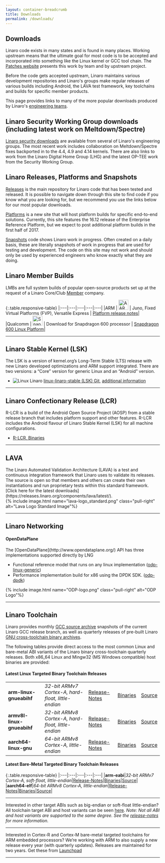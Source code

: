 ```yaml
---
layout: container-breadcrumb
title: Downloads
permalink: /downloads/
---
```

## Downloads

Linaro code exists in many states and is found in many places. Working upstream means that the ultimate goal for most code is to be accepted and incorporated into something like the Linux kernel or GCC tool chain. The [Patches website](http://patches.linaro.org/) presents this work by team and by upstream project.

Before the code gets accepted upstream, Linaro maintains various development repositories and Linaro's groups make regular releases of various builds including Android, the LAVA test framework, key toolchains and builds for specific member products.

This page provides links to many of the more popular downloads produced by Linaro's [engineering teams](https://www.linaro.org/work/).

## Linaro Security Working Group downloads (including latest work on Meltdown/Spectre)

[Linaro security downloads](https://www.linaro.org/downloads/security/) are available from several of Linaro's engineering groups. The most recent work includes collaboration on Meltdown/Spectre fixes backported in to the 4.4, 4.9 and 4.14 kernels. There are also links to work from the Linaro Digital Home Group (LHG) and the latest OP-TEE work from the Security Working Group.

## Linaro Releases, Platforms and Snapshots

[Releases](http://releases.linaro.org/) is the main repository for Linaro code that has been tested and released. It is possible to navigate down through this site to find code if you know what you are looking for, but we recommend you use the links below for our most popular downloads.

[Platforms](https://platforms.linaro.org/documentation/Reference-Platform/Platforms/Enterprise/README.md/) is a new site that will host platform builds for specific end-to-end solutions. Currently, this site features the 16.12 release of the Enterprise Reference Platform, but we expect to post additional platform builds in the first half of 2017.

[Snapshots](http://snapshots.linaro.org/) code shows Linaro work in progress. Often created on a daily basis, these are literally snapshots of work in progress that are used for testing and development. The code on this site may not work and should only be used by experienced engineers who know exactly what they are doing.

## Linaro Member Builds

LMBs are full system builds of popular open-source products set up at the request of a Linaro Core/Club [Member](/members/) company.

{:.table.responsive-table}
|:---|:---|:---|:---|:---|
|ARM | <img src="{% asset_path 'aarch-64-logo-thumb.jpg' %}" width="32px" height="auto" alt="AARCH 64 Logo" /> | Juno, Fixed Virtual Platforms (FVP), Versatile Express | [Platform release notes](http://community.arm.com/groups/arm-development-platforms)|
|Qualcomm | <img src="{% asset_path 'qualcomm-snapdragon-thumb.jpg' %}" width="32px" height="auto" alt="Snapdragon Logo" /> | Download for Snapdragon 600 processor | [Snapdragon 600 Linux Platform](https://releases.linaro.org/debian/boards/snapdragon/latest/)|

***

## Linaro Stable Kernel (LSK)

The LSK is a version of kernel.org’s Long-Term Stable (LTS) release with new Linaro developed optimizations and ARM support integrated. There are two versions: a “Core” version for generic Linux and an “Android” version.


<ul>
<li>
<img src="{% asset_path 'icon-linux-logo-24x24.png' %}" alt="Linux Linaro">
<a href="https://git.linaro.org/kernel/linux-linaro-stable.git/">linux-linaro-stable (LSK) Git</a>,
<a href="https://wiki.linaro.org/LSK">additional information</a>
</li>
</ul>


***

## Linaro Confectionary Release (LCR)

R-LCR is a build of the Android Open Source Project (AOSP) from a stable release branch that includes platform support and other features. R-LCR includes the Android flavour of Linaro Stable Kernel (LSK) for all machine configurations.

- [R-LCR, Binaries](https://releases.linaro.org/android/reference-lcr/)

***

## LAVA

<div class="col-sm-9 no-padding" markdown="1">
The Linaro Automated Validation Architecture (LAVA) is a test and continuous integration framework that Linaro uses to validate its releases. The source is open so that members and others can create their own instantiations and run proprietary tests within this standard framework. [Click here for the latest downloads](https://releases.linaro.org/components/lava/latest/).
</div>
<div class="col-sm-3" markdown="1">
{% include image.html name="lava-logo_standard.png" class="pull-right" alt="Lava Logo Standard Image"%}
</div>
<div style="clear:both;"></div>
<hr>

## Linaro Networking

#### OpenDataPlane

<div class="col-sm-9 no-padding" markdown="1">
The [OpenDataPlane](http://www.opendataplane.org/) API has three implementations supported directly by LNG

- Functional reference model that runs on any linux implementation ([odp-linux-generic](https://git.linaro.org/lng/odp.git))
- Performance implementation build for x86  using the DPDK SDK. ([odp-dpdk](https://git.linaro.org/lng/odp-dpdk.git))
</div>
<div class="col-sm-3" markdown="1">
{% include image.html name="ODP-logo.png" class="pull-right" alt="ODP Logo"%}
</div>
<div style="clear:both;"></div>
<hr>

## Linaro Toolchain

Linaro provides monthly [GCC source archive](https://snapshots.linaro.org/components/toolchain/gcc-linaro/) snapshots of the current Linaro GCC release branch, as well as quarterly releases of pre-built Linaro [GNU cross-toolchain binary archives](https://releases.linaro.org/components/toolchain/binaries/).

The following tables provide direct access to the most common Linux and bare-metal ABI variants of the Linaro binary cross-toolchain quarterly releases.  Both x86_64 Linux and Mingw32 (MS Windows compatible) host binaries are provided:

#### Latest Linux Targeted Binary Toolchain Releases

<table class="table responsive-table">
<tbody>
<tr>
<td style="text-align:left"><strong>arm-linux-gnueabihf</strong></td>
<td style="text-align:left"><em>32-bit ARMv7 Cortex-A, hard-float, little-endian</em></td>
<td style="text-align:left"><a href="https://releases.linaro.org/components/toolchain/binaries/latest/">Release-Notes</a></td>
<td style="text-align:left"><a href="https://releases.linaro.org/components/toolchain/binaries/latest/arm-linux-gnueabihf/">Binaries</a></td>
<td style="text-align:left"><a href="https://releases.linaro.org/components/toolchain/gcc-linaro/latest/">Source</a></td>
</tr>
<tr>
<td style="text-align:left"><strong>armv8l-linux-gnueabihf</strong></td>
<td style="text-align:left"><em>32-bit ARMv8 Cortex-A, hard-float, little-endian</em></td>
<td style="text-align:left"><a href="https://releases.linaro.org/components/toolchain/binaries/latest/">Release-Notes</a></td>
<td style="text-align:left"><a href="https://releases.linaro.org/components/toolchain/binaries/latest/armv8l-linux-gnueabihf/">Binaries</a></td>
<td style="text-align:left"><a href="https://releases.linaro.org/components/toolchain/gcc-linaro/latest/">Source</a></td>
</tr>
<tr>
<td style="text-align:left"><strong>aarch64-linux-gnu</strong></td>
<td style="text-align:left"><em>64-bit ARMv8 Cortex-A, little-endian</em></td>
<td style="text-align:left"><a href="https://releases.linaro.org/components/toolchain/binaries/latest/">Release-Notes</a></td>
<td style="text-align:left"><a href="https://releases.linaro.org/components/toolchain/binaries/latest/aarch64-linux-gnu/">Binaries</a></td>
<td style="text-align:left"><a href="https://releases.linaro.org/components/toolchain/gcc-linaro/latest/">Source</a></td>
</tr>
</tbody>
</table>


#### Latest Bare-Metal Targeted Binary Toolchain Releases

{:.table.responsive-table}
|:---|:---|:---|:---|:---|
|**arm-eabi**|_32-bit ARMv7 Cortex-A, soft-float, little-endian_|[Release-Notes](https://releases.linaro.org/components/toolchain/binaries/latest/)|[Binaries](https://releases.linaro.org/components/toolchain/binaries/latest/arm-eabi/)|[Source](https://releases.linaro.org/components/toolchain/gcc-linaro/latest/)|
|**aarch64-elf**|_64-bit ARMv8 Cortex-A, little-endian_|[Release-Notes](https://releases.linaro.org/components/toolchain/binaries/latest/)|[Binaries](https://releases.linaro.org/components/toolchain/binaries/latest/aarch64-elf/)|[Source](https://releases.linaro.org/components/toolchain/gcc-linaro/latest/)|

***

Interested in other target ABIs such as big-endian or soft-float little-endian? All toolchain target ABI and host variants can be seen [here](https://releases.linaro.org/components/toolchain/binaries/latest/). _Note: Not all ABI and host variants are supported to the same degree. See the [release-notes](https://releases.linaro.org/components/toolchain/binaries/latest/) for more information._

***

Interested in Cortex-R and Cortex-M bare-metal targeted toolchains for ARM embedded processors? We’re working with ARM to also supply a new release every year (with quarterly updates). Releases are maintained for two years. Get these from [Launchpad](https://developer.arm.com/open-source/gnu-toolchain/gnu-rm)

***
